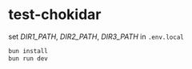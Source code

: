 # test-chokidar

set *DIR1_PATH*, *DIR2_PATH*, *DIR3_PATH* in `.env.local`

```bash
bun install
bun run dev
```